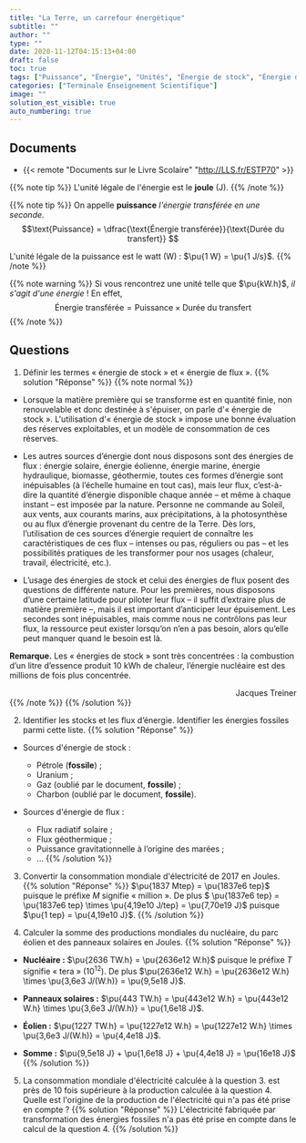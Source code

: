 ```yaml
---
title: "La Terre, un carrefour énergétique"
subtitle: ""
author: ""
type: ""
date: 2020-11-12T04:15:13+04:00
draft: false
toc: true
tags: ["Puissance", "Énergie", "Unités", "Énergie de stock", "Énergie de flux"]
categories: ["Terminale Enseignement Scientifique"]
image: ""
solution_est_visible: true
auto_numbering: true
---
```


## Documents

- {{< remote "Documents sur le Livre Scolaire" "http://LLS.fr/ESTP70" >}}

{{% note tip %}}
L'unité légale de l'énergie est le **joule** (J).
{{% /note %}}

{{% note tip %}}
On appelle **puissance** *l'énergie transférée en une seconde*.
$$\text{Puissance} = \dfrac{\text{Énergie transférée}}{\text{Durée du transfert}} $$

L'unité légale de la puissance est le watt (W)&nbsp;: $\pu{1 W} = \pu{1 J/s}$.
{{% /note %}}

{{% note warning %}}
Si vous rencontrez une unité telle que $\pu{kW.h}$, *il s'agit d'une énergie* ! En effet,
$$\text{Énergie transférée} = \text{Puissance} \times \text{Durée du transfert}$$
{{% /note %}}

## Questions

1. Définir les termes «&nbsp;énergie de stock&nbsp;» et «&nbsp;énergie de flux&nbsp;».
{{% solution "Réponse" %}}
{{% note normal %}}

- Lorsque la matière première qui se transforme est en quantité finie, non renouvelable et donc destinée à s'épuiser, on parle d'«&nbsp;énergie de stock&nbsp;». L'utilisation d'«&nbsp;énergie de stock&nbsp;» impose une bonne évaluation des réserves exploitables, et un modèle de consommation de ces réserves.

- Les autres sources d’énergie dont nous disposons sont des énergies de flux&nbsp;: énergie solaire, énergie éolienne, énergie marine, énergie hydraulique, biomasse, géothermie, toutes ces formes d’énergie sont inépuisables (à l’échelle humaine en tout cas), mais leur flux, c’est-à-dire la quantité d’énergie disponible chaque année – et même à chaque instant – est imposée par la nature. Personne ne commande au Soleil, aux vents, aux courants marins, aux précipitations, à la photosynthèse ou au flux d’énergie provenant du centre de la Terre. Dès lors, l’utilisation de ces sources d’énergie requiert de connaître les caractéristiques de ces flux – intenses ou pas, réguliers ou pas – et les possibilités pratiques de les transformer pour nos usages (chaleur, travail, électricité, etc.).

- L’usage des énergies de stock et celui des énergies de flux posent des questions de différente nature. Pour les premières, nous disposons d’une certaine latitude pour piloter leur flux – il suffit d’extraire plus de matière première –, mais il est important d’anticiper leur épuisement. Les secondes sont inépuisables, mais comme nous ne contrôlons pas leur flux, la ressource peut exister lorsqu’on n’en a pas besoin, alors qu’elle peut manquer quand le besoin est là.

**Remarque.** Les «&nbsp;énergies de stock&nbsp;» sont très concentrées&nbsp;: la combustion d’un litre d’essence produit 10 kWh de chaleur, l’énergie nucléaire est des millions de fois plus concentrée.

<div style="text-align: right;">
Jacques Treiner
</div>
{{% /note %}}
{{% /solution %}}

2. Identifier les stocks et les flux d’énergie. Identifier les énergies fossiles parmi cette liste.
{{% solution "Réponse" %}}

- Sources d'énergie de stock&nbsp;:
  - Pétrole (**fossile**)&nbsp;;
  - Uranium&nbsp;;
  - Gaz (oublié par le document, **fossile**)&nbsp;;
  - Charbon (oublié par le document, **fossile**).

- Sources d'énergie de flux&nbsp;:
  - Flux radiatif solaire&nbsp;;
  - Flux géothermique&nbsp;;
  - Puissance gravitationnelle à l’origine des marées&nbsp;;
  - ...
{{% /solution %}}

3. Convertir la consommation mondiale d'électricité de 2017 en Joules.
{{% solution "Réponse" %}}
$\pu{1837 Mtep} = \pu{1837e6 tep}$ puisque le préfixe $M$ signifie «&nbsp;million&nbsp;». De plus $ \pu{1837e6 tep} = \pu{1837e6 tep} \times \pu{4,19e10 J/tep} = \pu{7,70e19 J}$ puisque $\pu{1 tep} = \pu{4,19e10 J}$.
{{% /solution %}}

4. Calculer la somme des productions mondiales du nucléaire, du parc éolien et des panneaux solaires en Joules.
{{% solution "Réponse" %}}

- **Nucléaire&nbsp;:** $\pu{2636 TW.h} = \pu{2636e12 W.h}$ puisque le préfixe $T$ signifie «&nbsp;tera&nbsp;» ($10^{12}$). De plus $\pu{2636e12 W.h} = \pu{2636e12 W.h} \times \pu{3,6e3 J/(W.h)} = \pu{9,5e18 J}$.

- **Panneaux solaires&nbsp;:** $\pu{443 TW.h} = \pu{443e12 W.h} = \pu{443e12 W.h} \times \pu{3,6e3 J/(W.h)} = \pu{1,6e18 J}$.

- **Éolien&nbsp;:** $\pu{1227 TW.h} = \pu{1227e12 W.h} = \pu{1227e12 W.h} \times \pu{3,6e3 J/(W.h)} = \pu{4,4e18 J}$.

- **Somme&nbsp;:** $\pu{9,5e18 J} + \pu{1,6e18 J} + \pu{4,4e18 J} = \pu{16e18 J}$
{{% /solution %}}

5. La consommation mondiale d'électricité calculée à la question 3. est près de 10 fois supérieure à la production calculée à la question 4. Quelle est l'origine de la production de l'électricité qui n'a pas été prise en compte ?
{{% solution "Réponse" %}}
L'électricité fabriquée par transformation des énergies fossiles n'a pas été prise en compte dans le calcul de la question 4.
{{% /solution %}}
